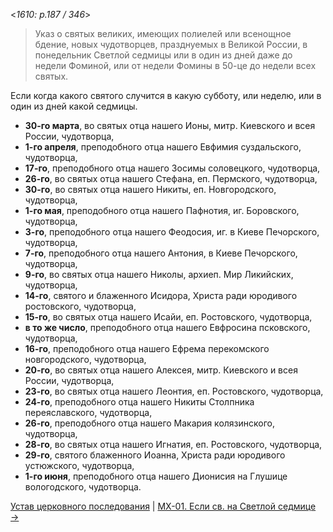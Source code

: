 
<*1610: p.187 / 346*>

> Указ о святых великих, имеющих полиелей или всенощное бдение, новых 
> чудотворцев, празднуемых в Великой России, в понедельник Светлой седмицы или
> в один из дней даже до недели Фоминой, или от недели Фомины в 50-це до недели
> всех святых.

Если когда какого святого случится в какую субботу, или неделю, или в один из дней 
какой седмицы.

- **30-го марта**, во святых отца нашего Ионы, митр. Киевского и всея России, чудотворца,
- **1-го апреля**, преподобного отца нашего Евфимия суздальского, чудотворца,
- **17-го**, преподобного отца нашего Зосимы соловецкого, чудотворца,
- **26-го**, во святых отца нашего Стефана, еп. Пермского, чудотворца,
- **30-го**, во святых отца нашего Никиты, еп. Новгородского, чудотворца,
- **1-го мая**, преподобного отца нашего Пафнотия, иг. Боровского, чудотворца,
- **3-го**, преподобного отца нашего Феодосия, иг. в Киеве Печорского, чудотворца,
- **7-го**, преподобного отца нашего Антония, в Киеве Печорского, чудотворца,
- **9-го**, во святых отца нашего Николы, архиеп. Мир Ликийских, чудотворца,
- **14-го**, святого и блаженного Исидора, Христа ради юродивого ростовского, чудотворца,
- **15-го**, во святых отца нашего Исайи, еп. Ростовского, чудотворца,
- **в то же число**, преподобного отца нашего Евфросина псковского, чудотворца,
- **16-го**, преподобного отца нашего Ефрема перекомского новгородского, чудотворца,
- **20-го**, во святых отца нашего Алексея, митр. Киевского и всея России, чудотворца,
- **23-го**, во святых отца нашего Леонтия, еп. Ростовского, чудотворца,
- **24-го**, преподобного отца нашего Никиты Столпника переяславского, чудотворца,
- **26-го**, преподобного отца нашего Макария колязинского, чудотворца,
- **28-го**, во святых отца нашего Игнатия, еп. Ростовского, чудотворца,
- **29-го**, святого блаженного Иоанна, Христа ради юродивого устюжского, чудотворца,
- **1-го июня**, преподобного отца нашего Дионисия на Глушице вологодского, чудотворца.

[Устав церковного последования](README.md)
| [МX-01. Если св. на Светлой седмице →](m_a_002.md)
